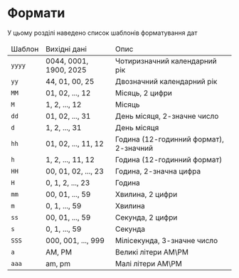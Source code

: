 # Формати

У цьому розділі наведено список шаблонів форматування дат

<table>
  <thead>
    <tr>
      <td>Шаблон</td>
      <td>Вихідні дані</td>
      <td>Опис</td>
    </tr>
  </thead>
  <tbody>
    <tr>
      <td><code>yyyy</code></td>
      <td>0044, 0001, 1900, 2025</td>
      <td>Чотиризначний календарний рік</td>
    </tr>
    <tr>
      <td><code>yy</code></td>
      <td>44, 01, 00, 25</td>
      <td>Двозначний календарний рік</td>
    </tr>
    <tr>
      <td><code>MM</code></td>
      <td>01, 02, ..., 12</td>
      <td>Місяць, 2 цифри</td>
    </tr>
    <tr>
      <td><code>M</code></td>
      <td>1, 2, ..., 12</td>
      <td>Місяць</td>
    </tr>
    <tr>
      <td><code>dd</code></td>
      <td>01, 02, ..., 31</td>
      <td>День місяця, 2-значне число</td>
    </tr>
    <tr>
      <td><code>d</code></td>
      <td>1, 2, ..., 31</td>
      <td>День місяця</td>
    </tr>
    <tr>
      <td><code>hh</code></td>
      <td>01, 02, ..., 11, 12</td>
      <td>Година (12-годинний формат), 2-значний</td>
    </tr>
    <tr>
      <td><code>h</code></td>
      <td>1, 2, ..., 11, 12</td>
      <td>Година (12-годинний формат)</td>
    </tr>
    <tr>
      <td><code>HH</code></td>
      <td>00, 01, 02, ..., 23</td>
      <td>Година, 2-значна цифра</td>
    </tr>
    <tr>
      <td><code>H</code></td>
      <td>0, 1, 2, ..., 23</td>
      <td>Година</td>
    </tr>
    <tr>
      <td><code>mm</code></td>
      <td>00, 01, ..., 59</td>
      <td>Хвилина, 2 цифри</td>
    </tr>
    <tr>
      <td><code>m</code></td>
      <td>0, 1, ..., 59</td>
      <td>Хвилина</td>
    </tr>
    <tr>
      <td><code>ss</code></td>
      <td>00, 01, ..., 59</td>
      <td>Секунда, 2 цифри</td>
    </tr>
    <tr>
      <td><code>s</code></td>
      <td>0, 1, ..., 59</td>
      <td>Секунда</td>
    </tr>
    <tr>
      <td><code>SSS</code></td>
      <td>000, 001, ..., 999</td>
      <td>Мілісекунда, 3-значне число</td>
    </tr>
    <tr>
      <td><code>a</code></td>
      <td>AM, PM</td>
      <td>Великі літери AM\PM</td>
    </tr>
    <tr>
      <td><code>aaa</code></td>
      <td>am, pm</td>
      <td>Малі літери AM\PM</td>
    </tr>
  </tbody>
</table>
